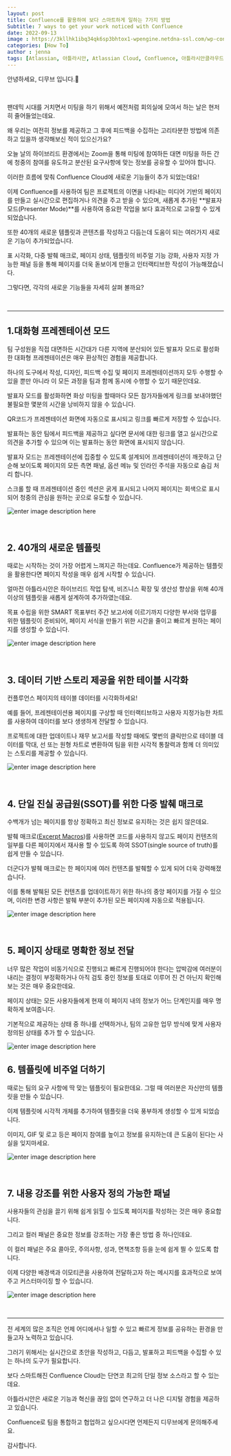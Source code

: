 ```yaml
---
layout: post
title: Confluence를 활용하여 보다 스마트하게 일하는 7가지 방법
Subtitle: 7 ways to get your work noticed with Confluence
date: 2022-09-13
image : https://3kllhk1ibq34qk6sp3bhtox1-wpengine.netdna-ssl.com/wp-content/uploads/2021/12/connieillo-1560x760.png
categories: [How To]
author : jenna
tags: [Atlassian, 아틀라시안, Atlassian Cloud, Confluence, 아틀라시안클라우드,컨플루언스, wiki, SSOT, 지식관리, Confluence Cloud, KSM, 협업툴]
---
```



안녕하세요, 디무브 입니다.🎈

<br/>

팬데믹 시대를 거치면서 미팅을 하기 위해서 예전처럼 회의실에 모여서 하는 날은 현저히 줄어들었는데요.

왜 우리는 여전히 정보를 제공하고 그 후에 피드백을 수집하는 고리타분한 방법에 의존하고 있을까 생각해보신 적이 있으신가요?

오늘 날의 하이브리드 환경에서는 Zoom을 통해 미팅에 참여하든 대면 미팅을 하든 간에 청중의 참여를 유도하고 분산된 요구사항에 맞는 정보를 공유할 수 있어야 합니다.

이러한 흐름에 맞춰 Confluence Cloud에 새로운 기능들이 추가 되었는데요!

이제 Confluence를 사용하여 팀은 프로젝트의 이면을 나타내는 미디어 기반의 페이지를 만들고 실시간으로 편집하거나 의견을 주고 받을 수 있으며, 새롭게 추가된 **발표자 모드(Presenter Mode)**를 사용하여 중요한 작업을 보다 효과적으로 고유할 수 있게 되었습니다.

또한 40개의 새로운 템플릿과 콘텐츠를 작성하고 다듬는데 도움이 되는 여러가지 새로운 기능이 추가되었습니다.

표 시각화, 다중 발췌 매크로, 페이지 상태, 템플릿의 비주얼 기능 강화, 사용자 지정 가능한 패널 등을 통해 페이지를 더욱 돋보이게 만들고 인터랙티브한 작성이 가능해졌습니다.

그렇다면, 각각의 새로운 기능들을 자세히 살펴 볼까요?

<br/>

---

## 1.대화형 프레젠테이션 모드

팀 구성원을 직접 대면하든 시간대가 다른 지역에 분산되어 있든 발표자 모드로 활성화한 대화형 프레젠테이션은 매우 환상적인 경험을 제공합니다.

하나의 도구에서 작성, 디자인, 피드백 수집 및 페이지 프레젠테이션까지 모두 수행할 수 있을 뿐만 아니라 이 모든 과정을 팀과 함께 동시에 수행할 수 있기 때문인데요.

발표자 모드를 활성화하면 화상 미팅을 할때마다 모든 참가자들에게 링크를 보내야했던 불필요한 몇분의 시간을 낭비하지 않을 수 있습니다.

QR코드가 프레젠테이션 화면에 자동으로 표시되고 링크를 빠르게 저장할 수 있습니다.

발표하는 동안 팀에서 피드백을 제공하고 싶다면 문서에 대한 링크를 열고 실시간으로 의견을 추가할 수 있으며 이는 발표하는 동안 화면에 표시되지 않습니다.

발표자 모드는 프레젠테이션에 집중할 수 있도록 설계되어 프레젠테이션이 깨끗하고 단순해 보이도록 페이지의 모든 측면 패널, 옵션 메뉴 및 인라인 주석을 자동으로 숨김 처리 합니다.

스크롤 할 때 프레젠테이션 중인 섹션은 굵게 표시되고 나머지 페이지는 회색으로 표시되어 청중의 관심을 원하는 곳으로 유도할 수 있습니다.

![enter image description here](https://3kllhk1ibq34qk6sp3bhtox1-wpengine.netdna-ssl.com/wp-content/uploads/2021/12/presenter-mode.gif)

<br/>

## 2. 40개의 새로운 템플릿

때로는 시작하는 것이 가장 어렵게 느껴지곤 하는데요. Confluence가 제공하는 템플릿을 활용한다면 페이지 작성을 매우 쉽게 시작할 수 있습니다.

얼마전 아틀라시안은 하이브리드 작업 탐색, 비즈니스 확장 및 생산성 향상을 위해 40개 이상의 템플릿을 새롭게 설계하여 추가하였는데요.

목표 수립을 위한 SMART 목표부터 주간 보고서에 이르기까지 다양한 부서와 업무를 위한 템플릿이 준비되어, 페이지 서식을 만들기 위한 시간을 줄이고 빠르게 원하는 페이지를 생성할 수 있습니다.

![enter image description here](https://3kllhk1ibq34qk6sp3bhtox1-wpengine.netdna-ssl.com/wp-content/uploads/2021/12/5c22e8c6-1f5a-40ac-ade4-85ca9c671d15.gif)

<br/>

## 3. 데이터 기반 스토리 제공을 위한 테이블 시각화

컨플루언스 페이지의 테이블 데이터를 시각화하세요!

예를 들어, 프레젠테이션용 페이지를 구상할 때 인터랙티브하고 사용자 지정가능한 차트를 사용하여 데이터를 보다 생생하게 전달할 수 있습니다.

프로젝트에 대한 업데이트나 재무 보고서를 작성할 때에도 몇번의 클릭만으로 테이블 데이터를 막대, 선 또는 원형 차트로 변환하여 팀을 위한 시각적 통찰력과 함께 더 의미있는 스토리를 제공할 수 있습니다.

![enter image description here](https://3kllhk1ibq34qk6sp3bhtox1-wpengine.netdna-ssl.com/wp-content/uploads/2021/12/tablevis-marketing.gif)

<br/>

## 4. 단일 진실 공급원(SSOT)를 위한 다중 발췌 매크로

수백개가 넘는 페이지를 항상 정확하고 최신 정보로 유지하는 것은 쉽지 않은데요.

발췌 매크로([Excerpt Macros](https://support.atlassian.com/confluence-cloud/docs/insert-the-excerpt-macro/ "https://support.atlassian.com/confluence-cloud/docs/insert-the-excerpt-macro/"))를 사용하면 코드를 사용하지 않고도 페이지 컨텐츠의 일부를 다른 페이지에서 재사용 할 수 있도록 하여 SSOT(single source of truth)를 쉽게 만들 수 있습니다.

더군다가 발췌 매크로는 한 페이지에 여러 컨텐츠를 발췌할 수 있게 되어 더욱 강력해졌습니다.

이를 통해 발췌된 모든 컨텐츠를 업데이트하기 위한 하나의 중앙 페이지를 가질 수 있으며, 이러한 변경 사항은 발췌 부분이 추가된 모든 페이지에 자동으로 적용됩니다.

![enter image description here](https://3kllhk1ibq34qk6sp3bhtox1-wpengine.netdna-ssl.com/wp-content/uploads/2021/12/multiple-excerpts-final.gif)

<br/>

## 5. 페이지 상태로 명확한 정보 전달

너무 많은 작업이 비동기식으로 진행되고 빠르게 진행되어야 한다는 압박감에 여러분이 내리는 결정이 부정확하거나 아직 검토 중인 정보를 토대로 이루어 진 건 아닌지 확인해 보는 것은 매우 중요한데요.

페이지 상태는 모든 사용자들에게 현재 이 페이지 내의 정보가 어느 단계인지를 매우 명확하게 보여줍니다.

기본적으로 제공하는 상태 중 하나를 선택하거나, 팀의 고유한 업무 방식에 맞게 사용자 정의된 상태를 추가 할 수 있습니다.

![enter image description here](https://3kllhk1ibq34qk6sp3bhtox1-wpengine.netdna-ssl.com/wp-content/uploads/2021/12/ac18cea7-93ba-49c2-97bf-28d0f891a1ab.gif)

## 6. 템플릿에 비주얼 더하기

때로는 팀의 요구 사항에 딱 맞는 템플릿이 필요한데요. 그럴 때 여러분은 자신만의 템플릿을 만들 수 있습니다.

이제 템플릿에 시각적 개체를 추가하여 템플릿을 더욱 풍부하게 생성할 수 있게 되었습니다.

이미지, GIF 및 로고 등은 페이지 참여를 높이고 정보를 유지하는데 큰 도움이 된다는 사실을 잊지마세요.

![enter image description here](https://3kllhk1ibq34qk6sp3bhtox1-wpengine.netdna-ssl.com/wp-content/uploads/2021/12/e495175f-7332-462a-850b-76574a75e2ff.gif)

<br/>

## 7. 내용 강조를 위한 사용자 정의 가능한 패널

사용자들의 관심을 끌기 위해 쉽게 읽힐 수 있도록 페이지를 작성하는 것은 매우 중요합니다.

그리고 컬러 패널은 중요한 정보를 강조하는 가장 좋은 방법 중 하나인데요.

이 컬러 패널은 주요 콜아웃, 주의사항, 성과, 면책조항 등을 눈에 쉽게 띌 수 있도록 합니다.

이제 다양한 배경색과 이모티콘을 사용하여 전달하고자 하는 메시지를 효과적으로 보여주고 커스터마이징 할 수 있습니다.

![enter image description here](https://3kllhk1ibq34qk6sp3bhtox1-wpengine.netdna-ssl.com/wp-content/uploads/2021/12/3ce4f428-55a1-416f-9abe-bb74c64b21a8.gif)

<br/>

---

전 세계의 많은 조직은 언제 어디에서나 일할 수 있고 빠르게 정보를 공유하는 환경을 만들고자 노력하고 있습니다.

그러기 위해서는 실시간으로 초안을 작성하고, 다듬고, 발표하고 피드백을 수집할 수 있는 하나의 도구가 필요합니다.

보다 스마트해진 Confluence Cloud는 단연코 최고의 단일 정보 소스라고 할 수 있는데요.

아틀라시안은 새로운 기능과 혁신을 끊임 없이 연구하고 더 나은 디지털 경험을 제공하고 있습니다.

Confluence로 팀을 통합하고 협업하고 싶으시다면 언제든지 디무브에게 문의해주세요.

감사합니다. 


